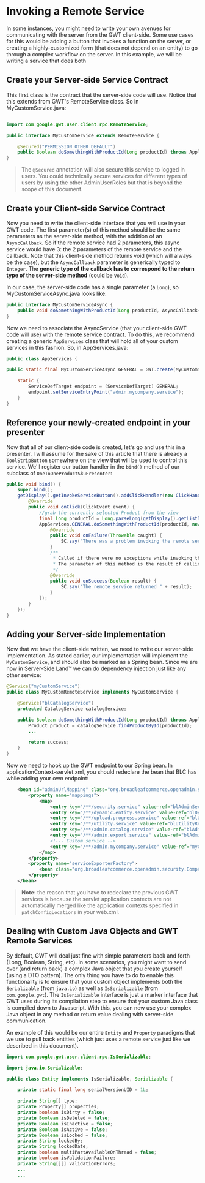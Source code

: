 # Invoking a Remote Service

In some instances, you might need to write your own avenues for communicating with the server from the GWT client-side.  Some use cases for this would be adding a button that invokes a function on the server, or creating a highly-customized form (that does not depend on an entity) to go through a complex workflow on the server.  In this example, we will be writing a service that does both

## Create your Server-side Service Contract
This first class is the contract that the server-side code will use.  Notice that this extends from GWT's RemoteService class.  So in MyCustomService.java:

```java

import com.google.gwt.user.client.rpc.RemoteService;

public interface MyCustomService extends RemoteService {

    @Secured("PERMISSION_OTHER_DEFAULT")    
    public Boolean doSomethingWithProductId(Long productId) throws ApplicationSecurityException;
}
```

> The `@Secured` annotation will also secure this service to logged in users. You could technically secure services for different types of users by using the other AdminUserRoles but that is beyond the scope of this document.

## Create your Client-side Service Contract
Now you need to write the client-side interface that you will use in your GWT code.  The first parameter(s) of this method should be the same parameters as the server-side method, with the addition of an `AsyncCallback`.  So if the remote service had 2 parameters, this async service would have 3: the 2 parameters of the remote service and the callback.  Note that this client-side method returns void (which will always be the case), but the `AsyncCallback` parameter is generically typed to `Integer`.  The **generic type of the callback has to correspond to the return type of the server-side method** (could be `Void`).

In our case, the server-side code has a single parameter (a `Long`), so MyCustomServiceAsync.java looks like:

```java
public interface MyCustomServiceAsync {
    public void doSomethingWithProductId(Long productId, AsyncCallback<Boolean> callback);
}
```

Now we need to associate the AsyncService (that your client-side GWT code will use) with the remote service contract.  To do this, we recommend creating a generic `AppServices` class that will hold all of your custom services in this fashion.  So, in AppServices.java:

```java
public class AppServices {

public static final MyCustomServiceAsync GENERAL = GWT.create(MyCustomService.class);

    static {
        ServiceDefTarget endpoint = (ServiceDefTarget) GENERAL;
        endpoint.setServiceEntryPoint("admin.mycompany.service");
    }
}
```

## Reference your newly-created endpoint in your presenter

Now that all of our client-side code is created, let's go and use this in a presenter.  I will assume for the sake of this article that there is already a `ToolStripButton` somewhere on the view that will be used to control this service. We'll register our button handler in the `bind()` method of our subclass of `OneToOneProductSkuPresenter`:

```java
public void bind() {
    super.bind();
    getDisplay().getInvokeServiceButton().addClickHandler(new ClickHandler() {
        @Override
        public void onClick(ClickEvent event) {
            //grab the currently selected Product from the view
            final Long productId = Long.parseLong(getDisplay().getListDisplay().getGrid().getSelectedRecord().getAttribute("id"));
            AppServices.GENERAL.doSomethingWithProductId(productId, new AsyncCallback<Boolean>() {
                @Override
                public void onFailure(Throwable caught) {
                    SC.say("There was a problem invoking the remote service");
                }
                /**
                 * Called if there were no exceptions while invoking the remote service.
                 * The parameter of this method is the result of calling the server-side method
                 */
                @Override
                public void onSuccess(Boolean result) {
                    SC.say("The remote service returned " + result);
                }
            });
        }
    });
}
```

## Adding your Server-side Implementation
Now that we have the client-side written, we need to write our server-side implementation.  As stated earlier, our implementation will implement the `MyCustomService`, and should also be marked as a Spring bean.  Since we are now in Server-Side Land&trade; we can do dependency injection just like any other service:

```java
@Service("myCustomService")
public class MyCustomRemoteService implements MyCustomService {

    @Service("blCatalogService")
    protected CatalogService catalogService;

    public Boolean doSomethingWithProductId(Long productId) throws ApplicationSecurityException {
        Product product = catalogService.findProductById(productId);
        ...

        return success;
    }
}
```

Now we need to hook up the GWT endpoint to our Spring bean.  In applicationContext-servlet.xml, you should redeclare the bean that BLC has while adding your own endpoint:

```xml
    <bean id="adminUrlMapping" class="org.broadleafcommerce.openadmin.security.CompatibleGWTSecuredHandler">
        <property name="mappings">
            <map>
                <entry key="/**/security.service" value-ref="blAdminSecurityRemoteService"/>
                <entry key="/**/dynamic.entity.service" value-ref="blDynamicEntityRemoteService"/>
                <entry key="/**/upload.progress.service" value-ref="blUploadRemoteService"/>
                <entry key="/**/utility.service" value-ref="blUtilityRemoteService"/>
                <entry key="/**/admin.catalog.service" value-ref="blAdminCatalogRemoteService"/>
                <entry key="/**/admin.export.service" value-ref="blAdminExporterRemoteService"/>
                <!--- Custom service -->
                <entry key="/**/admin.mycompany.service" value-ref="myCustomService"/>
            </map>
        </property>
        <property name="serviceExporterFactory">
            <bean class="org.broadleafcommerce.openadmin.security.CompatibleGWTSecuredRPCServiceExporterFactory"/>
        </property>
    </bean>
```
> **Note:** the reason that you have to redeclare the previous GWT services is because the servlet application contexts are not automatically merged like the application contexts specified in `patchConfigLocations` in your web.xml.

## Dealing with Custom Java Objects and GWT Remote Services
By default, GWT will deal just fine with simple parameters back and forth (Long, Boolean, String, etc).  In some scenarios, you might want to send over (and return back) a complex Java object that you create yourself (using a DTO pattern).  The only thing you have to do to enable this functionality is to ensure that your custom object implements both the `Serializable` (from `java.io`) as well as `IsSerializable` (from `com.google.gwt`). The `IsSerializable` interface is just a marker interface that GWT uses during its compilation step to ensure that your custom Java class is compiled down to Javascript.  With this, you can now use your complex Java object in any method or return value dealing with server-side communication.

An example of this would be our entire `Entity` and `Property` paradigms that we use to pull back entities (which just uses a remote service just like we described in this document).

```java
import com.google.gwt.user.client.rpc.IsSerializable;

import java.io.Serializable;

public class Entity implements IsSerializable, Serializable {

    private static final long serialVersionUID = 1L;

    private String[] type;
    private Property[] properties;
    private boolean isDirty = false;
    private Boolean isDeleted = false;
    private Boolean isInactive = false;
    private Boolean isActive = false;
    private Boolean isLocked = false;
    private String lockedBy;
    private String lockedDate;
    private boolean multiPartAvailableOnThread = false;
    private boolean isValidationFailure;
    private String[][] validationErrors;
    ...
    ...
```
